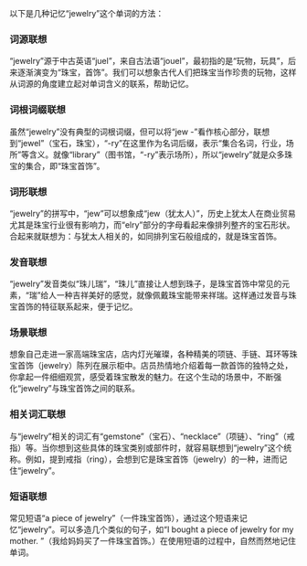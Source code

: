 以下是几种记忆“jewelry”这个单词的方法：

### 词源联想
“jewelry”源于中古英语“juel”，来自古法语“jouel”，最初指的是“玩物，玩具”，后来逐渐演变为“珠宝，首饰”。我们可以想象古代人们把珠宝当作珍贵的玩物，这样从词源的角度建立起对单词含义的联系，帮助记忆。

### 词根词缀联想
虽然“jewelry”没有典型的词根词缀，但可以将“jew -”看作核心部分，联想到“jewel”（宝石，珠宝），“-ry”在这里作为名词后缀，表示“集合名词，行业，场所”等含义。就像“library”（图书馆，“-ry”表示场所），所以“jewelry”就是众多珠宝的集合，即“珠宝首饰”。 

### 词形联想
“jewelry”的拼写中，“jew”可以想象成“jew（犹太人）”，历史上犹太人在商业贸易尤其是珠宝行业很有影响力，而“elry”部分的字母看起来像排列整齐的宝石形状。合起来就联想为：与犹太人相关的，如同排列宝石般组成的，就是珠宝首饰。

### 发音联想
“jewelry”发音类似“珠儿瑞”，“珠儿”直接让人想到珠子，是珠宝首饰中常见的元素，“瑞”给人一种吉祥美好的感觉，就像佩戴珠宝能带来祥瑞。这样通过发音与珠宝首饰的特征联系起来，便于记忆。

### 场景联想
想象自己走进一家高端珠宝店，店内灯光璀璨，各种精美的项链、手链、耳环等珠宝首饰（jewelry）陈列在展示柜中。店员热情地介绍着每一款首饰的独特之处，你拿起一件细细观赏，感受着珠宝散发的魅力。在这个生动的场景中，不断强化“jewelry”与珠宝首饰之间的联系。

### 相关词汇联想
与“jewelry”相关的词汇有“gemstone”（宝石）、“necklace”（项链）、“ring”（戒指）等。当你想到这些具体的珠宝类别或部件时，就容易联想到“jewelry”这个统称。例如，提到戒指（ring），会想到它是珠宝首饰（jewelry）的一种，进而记住“jewelry”。

### 短语联想
常见短语“a piece of jewelry”（一件珠宝首饰），通过这个短语来记忆“jewelry”。可以多造几个类似的句子，如“I bought a piece of jewelry for my mother. ”（我给妈妈买了一件珠宝首饰。）在使用短语的过程中，自然而然地记住单词。 